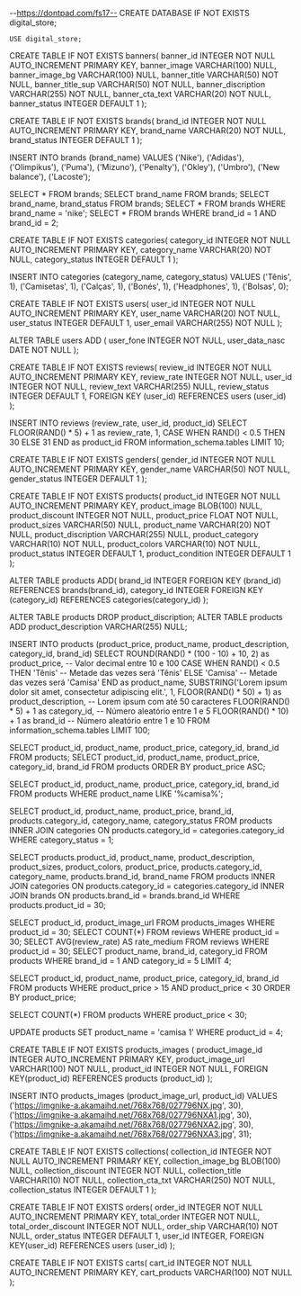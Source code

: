 --https://dontpad.com/fs17--
CREATE DATABASE IF NOT EXISTS digital_store;

	USE digital_store;

CREATE TABLE IF NOT EXISTS banners(
    banner_id INTEGER NOT NULL AUTO_INCREMENT PRIMARY KEY,
    banner_image VARCHAR(100) NULL,
    banner_image_bg VARCHAR(100) NULL,
    banner_title VARCHAR(50) NOT NULL,
    banner_title_sup VARCHAR(50) NOT NULL,
    banner_discription VARCHAR(255) NOT NULL,
    banner_cta_text VARCHAR(20) NOT NULL,
    banner_status INTEGER DEFAULT 1
);

CREATE TABLE IF NOT EXISTS brands(
    brand_id INTEGER NOT NULL AUTO_INCREMENT PRIMARY KEY,
    brand_name VARCHAR(20) NOT NULL,
    brand_status INTEGER DEFAULT 1 
);

INSERT INTO brands (brand_name) VALUES 
('Nike'),
('Adidas'),
('Olimpikus'),
('Puma'),
('Mizuno'),
('Penalty'),
('Okley'),
('Umbro'),
('New balance'),
('Lacoste');

SELECT * FROM brands;
SELECT brand_name FROM brands;
SELECT brand_name, brand_status FROM brands;
SELECT * FROM brands WHERE brand_name = 'nike';
SELECT * FROM brands WHERE brand_id = 1 AND brand_id = 2;

CREATE TABLE IF NOT EXISTS categories(
    category_id INTEGER NOT NULL AUTO_INCREMENT PRIMARY KEY, 
    category_name VARCHAR(20) NOT NULL,
    category_status INTEGER DEFAULT 1
);

INSERT INTO categories (category_name, category_status)
VALUES
('Tênis', 1),
('Camisetas', 1),
('Calças', 1),
('Bonés', 1),
('Headphones', 1),
('Bolsas', 0);

CREATE TABLE IF NOT EXISTS users(
    user_id INTEGER NOT NULL AUTO_INCREMENT PRIMARY KEY, 
    user_name VARCHAR(20) NOT NULL,
    user_status INTEGER DEFAULT 1,
    user_email VARCHAR(255) NOT NULL
);

ALTER TABLE users ADD (
    user_fone INTEGER NOT NULL,
    user_data_nasc DATE NOT NULL
);

CREATE TABLE IF NOT EXISTS reviews(
    review_id INTEGER NOT NULL AUTO_INCREMENT PRIMARY KEY, 
    review_rate INTEGER NOT NULL,
    user_id INTEGER NOT NULL,
    review_text VARCHAR(255) NULL,
    review_status INTEGER DEFAULT 1,
    FOREIGN KEY (user_id) REFERENCES users (user_id)
);

INSERT INTO reviews (review_rate, user_id, product_id)
SELECT 
    FLOOR(RAND() * 5) + 1 as review_rate, 
    1, 
    CASE 
        WHEN RAND() < 0.5 THEN 30
        ELSE 31 
    END as product_id
FROM 
    information_schema.tables
LIMIT 10;

CREATE TABLE IF NOT EXISTS genders(
	gender_id INTEGER NOT NULL AUTO_INCREMENT PRIMARY KEY,
	gender_name VARCHAR(50) NOT NULL,
	gender_status INTEGER DEFAULT 1
);

CREATE TABLE IF NOT EXISTS products(
    product_id INTEGER NOT NULL AUTO_INCREMENT PRIMARY KEY,
    product_image BLOB(100) NULL,
    product_discount INTEGER NOT NULL,
    product_price FLOAT NOT NULL,
    product_sizes VARCHAR(50) NULL,
    product_name VARCHAR(20) NOT NULL,
    product_discription VARCHAR(255) NULL,
    product_category VARCHAR(10) NOT NULL,
    product_colors VARCHAR(10) NOT NULL,
    product_status INTEGER DEFAULT 1,
    product_condition INTEGER DEFAULT 1
);

ALTER TABLE products ADD(
    brand_id INTEGER FOREIGN KEY (brand_id) REFERENCES brands(brand_id),
    category_id INTEGER FOREIGN KEY (category_id) REFERENCES categories(category_id)
);

ALTER TABLE products DROP product_discription;
ALTER TABLE products ADD product_description VARCHAR(255) NULL;

INSERT INTO products (product_price, product_name, product_description, category_id, brand_id)
SELECT 
    ROUND(RAND() * (100 - 10) + 10, 2) as product_price, -- Valor decimal entre 10 e 100
    CASE 
        WHEN RAND() < 0.5 THEN 'Tênis' -- Metade das vezes será 'Tênis'
        ELSE 'Camisa' -- Metade das vezes será 'Camisa'
    END as product_name,
    SUBSTRING('Lorem ipsum dolor sit amet, consectetur adipiscing elit.', 1, FLOOR(RAND() * 50) + 1) as product_description, -- Lorem ipsum com até 50 caracteres
    FLOOR(RAND() * 5) + 1 as category_id, -- Número aleatório entre 1 e 5
    FLOOR(RAND() * 10) + 1 as brand_id -- Número aleatório entre 1 e 10
FROM 
    information_schema.tables
LIMIT 100; 

SELECT product_id, product_name, product_price, category_id, brand_id FROM products;
SELECT product_id, product_name, product_price, category_id, brand_id FROM products ORDER BY product_price ASC;

SELECT product_id, product_name, product_price, category_id, brand_id FROM products WHERE product_name LIKE '%camisa%';

SELECT product_id, product_name, product_price, brand_id, products.category_id, category_name, category_status FROM products INNER JOIN categories ON products.category_id = categories.category_id WHERE category_status = 1;

SELECT products.product_id, product_name, product_description, product_sizes, product_colors, product_price,  products.category_id, category_name, products.brand_id, brand_name 
FROM products 
INNER JOIN categories ON products.category_id = categories.category_id 
INNER JOIN brands ON products.brand_id = brands.brand_id
WHERE products.product_id = 30;

SELECT product_id, product_image_url FROM products_images WHERE product_id = 30;
SELECT COUNT(*) FROM reviews WHERE product_id = 30;
SELECT AVG(review_rate) AS rate_medium FROM reviews WHERE product_id = 30;
SELECT product_name, brand_id, category_id FROM products WHERE brand_id = 1 AND category_id = 5 LIMIT 4;



SELECT product_id, product_name, product_price, category_id, brand_id FROM products WHERE product_price > 15 AND product_price < 30 ORDER BY product_price;

SELECT COUNT(*) FROM products WHERE product_price < 30;

UPDATE products SET product_name = 'camisa 1' WHERE product_id = 4;

CREATE TABLE IF NOT EXISTS products_images (
	product_image_id INTEGER AUTO_INCREMENT PRIMARY KEY,
	product_image_url VARCHAR(100) NOT NULL,
	product_id INTEGER NOT NULL,
	FOREIGN KEY(product_id) REFERENCES products (product_id)
);

INSERT INTO products_images (product_image_url, product_id)
VALUES
('https://imgnike-a.akamaihd.net/768x768/027796NX.jpg', 30),
('https://imgnike-a.akamaihd.net/768x768/027796NXA1.jpg', 30),
('https://imgnike-a.akamaihd.net/768x768/027796NXA2.jpg', 30),
('https://imgnike-a.akamaihd.net/768x768/027796NXA3.jpg', 31);

CREATE TABLE IF NOT EXISTS collections(
    collection_id INTEGER NOT NULL AUTO_INCREMENT PRIMARY KEY,
    collection_image_bg BLOB(100) NULL,
    collection_discount INTEGER NOT NULL,
    collection_title VARCHAR(10) NOT NULL,
    collection_cta_txt VARCHAR(250) NOT NULL,
    collection_status INTEGER DEFAULT 1
);

CREATE TABLE IF NOT EXISTS orders(
    order_id INTEGER NOT NULL AUTO_INCREMENT PRIMARY KEY,
    total_order INTEGER NOT NULL,
    total_order_discount INTEGER NOT NULL,
    order_ship VARCHAR(10) NOT NULL,
    order_status INTEGER DEFAULT 1,
    user_id INTEGER,
    FOREIGN KEY(user_id) REFERENCES users (user_id)
);

CREATE TABLE IF NOT EXISTS carts(
    cart_id INTEGER NOT NULL AUTO_INCREMENT PRIMARY KEY,
    cart_products VARCHAR(100) NOT NULL
);